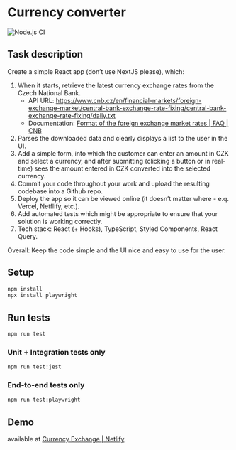 # Currency converter

![Node.js CI](https://github.com/blahami2/currency-converter/actions/workflows/node.js.yml/badge.svg)

## Task description

Create a simple React app (don’t use NextJS please), which:

1. When it starts, retrieve the latest currency exchange rates from the Czech National Bank.
    * API URL: <https://www.cnb.cz/en/financial-markets/foreign-exchange-market/central-bank-exchange-rate-fixing/central-bank-exchange-rate-fixing/daily.txt>
    * Documentation: [Format of the foreign exchange market rates | FAQ | CNB](https://www.cnb.cz/en/faq/Format-of-the-foreign-exchange-market-rates/)
2. Parses the downloaded data and clearly displays a list to the user in the UI.
3. Add a simple form, into which the customer can enter an amount in CZK and select a currency, and after submitting (clicking a button or in real-time) sees the amount entered in CZK converted into the selected currency.
4. Commit your code throughout your work and upload the resulting codebase into a Github repo.
5. Deploy the app so it can be viewed online (it doesn’t matter where - e.q. Vercel, Netflify, etc.).
6. Add automated tests which might be appropriate to ensure that your solution is working correctly.
7. Tech stack: React (+ Hooks), TypeScript, Styled Components, React Query.

Overall: Keep the code simple and the UI nice and easy to use for the user.

## Setup

```bash
npm install
npx install playwright
```

## Run tests

```bash
npm run test
```

### Unit + Integration tests only

```bash
npm run test:jest
```

### End-to-end tests only

```bash
npm run test:playwright
```

## Demo

available at [Currency Exchange | Netlify](https://blahami2-currency-exchange.netlify.app/)
